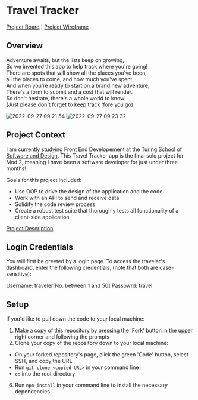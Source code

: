 # Travel Tracker

[Project Board](https://trello.com/b/s2y8nm41/travel-tracker) | [Project Wireframe](https://excalidraw.com/)

## Overview
Adventure awaits, but the lists keep on growing,<br>
So we invented this app to help track where you're going!<br>
There are spots that will show all the places you've been,<br>
all the places to come, and how much you've spent.<br>
And when you're ready to start on a brand new adventure,<br>
There's a form to submit and a cost that will render.<br>
So don't hesitate, there's a whole world to know!<br>
(Just please don't forget to keep track 'fore you go)

![2022-09-27 09 21 54](https://user-images.githubusercontent.com/103966650/192568417-5fbf85d0-097d-426a-9768-b2ae27c1009b.gif)
![2022-09-27 09 23 32](https://user-images.githubusercontent.com/103966650/192568438-40bf78dd-1d29-4392-abbe-0373510b16f8.gif)

## Project Context
I am currently studying Front End Developement at the [Turing School of Software and Design](https://frontend.turing.edu/). This Travel Tracker app is the final solo project for Mod 2, meaning I have been a software developer for just under three months!

Goals for this project included:
- Use OOP to drive the design of the application and the code
- Work with an API to send and receive data
- Solidify the code review process
- Create a robust test suite that thoroughly tests all functionality of a client-side application

[Project Description](https://frontend.turing.edu/projects/travel-tracker.html)

## Login Credentials
You will first be greeted by a login page. To access the traveler's dashboard, enter the following credentials, (note that both are case-sensitive):

Username: traveler[No. between 1 and 50]
Passowrd: travel

## Setup
If you'd like to pull down the code to your local machine:

1. Make a copy of this repository by pressing the 'Fork' button in the upper right corner and following the prompts
2. Clone your copy of the repository down to your local machine:
- On your forked repository's page, click the green 'Code' button, select SSH, and copy the URL
- Run `git clone <copied URL>` in your command line
- `cd` into the root directory
6. Run `npm install` in your command line to install the necessary dependencies

